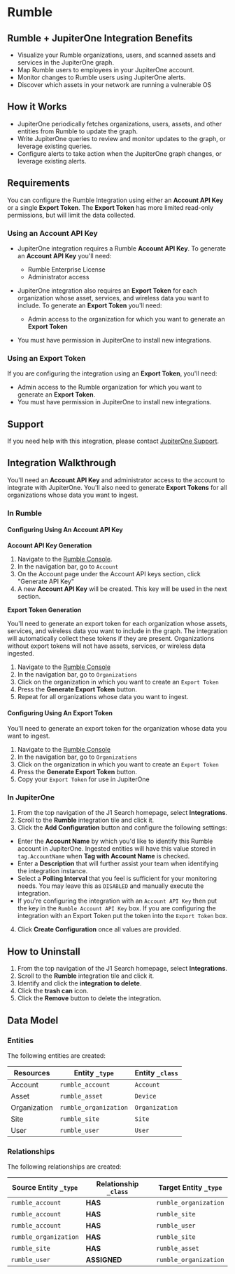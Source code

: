 # Rumble

## Rumble + JupiterOne Integration Benefits

- Visualize your Rumble organizations, users, and scanned assets and services in
  the JupiterOne graph.
- Map Rumble users to employees in your JupiterOne account.
- Monitor changes to Rumble users using JupiterOne alerts.
- Discover which assets in your network are running a vulnerable OS

## How it Works

- JupiterOne periodically fetches organizations, users, assets, and other
  entities from Rumble to update the graph.
- Write JupiterOne queries to review and monitor updates to the graph, or
  leverage existing queries.
- Configure alerts to take action when the JupiterOne graph changes, or leverage
  existing alerts.

## Requirements

You can configure the Rumble Integration using either an **Account API Key** or
a single **Export Token**. The **Export Token** has more limited read-only
permissions, but will limit the data collected.

### Using an Account API Key

- JupiterOne integration requires a Rumble **Account API Key**. To generate an
  **Account API Key** you'll need:

  - Rumble Enterprise License
  - Administrator access

- JupiterOne integration also requires an **Export Token** for each organization
  whose asset, services, and wireless data you want to include. To generate an
  **Export Token** you'll need:

  - Admin access to the organization for which you want to generate an **Export
    Token**

- You must have permission in JupiterOne to install new integrations.

### Using an Export Token

If you are configuring the integration using an **Export Token**, you'll need:

- Admin access to the Rumble organization for which you want to generate an
  **Export Token**.
- You must have permission in JupiterOne to install new integrations.

## Support

If you need help with this integration, please contact
[JupiterOne Support](https://support.jupiterone.io).

## Integration Walkthrough

You'll need an **Account API Key** and administrator access to the account to
integrate with JupiterOne. You'll also need to generate **Export Tokens** for
all organizations whose data you want to ingest.

### In Rumble

#### Configuring Using An Account API Key

**Account API Key Generation**

1. Navigate to the [Rumble Console](https://console.rumble.run/).
2. In the navigation bar, go to `Account`
3. On the Account page under the Account API keys section, click "Generate API
   Key"
4. A new **Account API Key** will be created. This key will be used in the next
   section.

**Export Token Generation**

You'll need to generate an export token for each organization whose assets,
services, and wireless data you want to include in the graph. The integration
will automatically collect these tokens if they are present. Organizations
without export tokens will not have assets, services, or wireless data ingested.

1. Navigate to the [Rumble Console](https://console.rumble/run)
2. In the navigation bar, go to `Organizations`
3. Click on the organization in which you want to create an `Export Token`
4. Press the **Generate Export Token** button.
5. Repeat for all organizations whose data you want to ingest.

#### Configuring Using An Export Token

You'll need to generate an export token for the organization whose data you want
to ingest.

1. Navigate to the [Rumble Console](https://console.rumble/run)
2. In the navigation bar, go to `Organizations`
3. Click on the organization in which you want to create an `Export Token`
4. Press the **Generate Export Token** button.
5. Copy your `Export Token` for use in JupiterOne

### In JupiterOne

1. From the top navigation of the J1 Search homepage, select **Integrations**.
2. Scroll to the **Rumble** integration tile and click it.
3. Click the **Add Configuration** button and configure the following settings:

- Enter the **Account Name** by which you'd like to identify this Rumble account
  in JupiterOne. Ingested entities will have this value stored in
  `tag.AccountName` when **Tag with Account Name** is checked.
- Enter a **Description** that will further assist your team when identifying
  the integration instance.
- Select a **Polling Interval** that you feel is sufficient for your monitoring
  needs. You may leave this as `DISABLED` and manually execute the integration.
- If you're configuring the integration with an `Account API Key` then put the
  key in the `Rumble Account API Key` box. If you are configuring the
  integration with an Export Token put the token into the `Export Token` box.

4. Click **Create Configuration** once all values are provided.

## How to Uninstall

1. From the top navigation of the J1 Search homepage, select **Integrations**.
2. Scroll to the **Rumble** integration tile and click it.
3. Identify and click the **integration to delete**.
4. Click the **trash can** icon.
5. Click the **Remove** button to delete the integration.

<!-- {J1_DOCUMENTATION_MARKER_START} -->
<!--
********************************************************************************
NOTE: ALL OF THE FOLLOWING DOCUMENTATION IS GENERATED USING THE
"j1-integration document" COMMAND. DO NOT EDIT BY HAND! PLEASE SEE THE DEVELOPER
DOCUMENTATION FOR USAGE INFORMATION:

https://github.com/JupiterOne/sdk/blob/main/docs/integrations/development.md
********************************************************************************
-->

## Data Model

### Entities

The following entities are created:

| Resources    | Entity `_type`        | Entity `_class` |
| ------------ | --------------------- | --------------- |
| Account      | `rumble_account`      | `Account`       |
| Asset        | `rumble_asset`        | `Device`        |
| Organization | `rumble_organization` | `Organization`  |
| Site         | `rumble_site`         | `Site`          |
| User         | `rumble_user`         | `User`          |

### Relationships

The following relationships are created:

| Source Entity `_type` | Relationship `_class` | Target Entity `_type` |
| --------------------- | --------------------- | --------------------- |
| `rumble_account`      | **HAS**               | `rumble_organization` |
| `rumble_account`      | **HAS**               | `rumble_site`         |
| `rumble_account`      | **HAS**               | `rumble_user`         |
| `rumble_organization` | **HAS**               | `rumble_site`         |
| `rumble_site`         | **HAS**               | `rumble_asset`        |
| `rumble_user`         | **ASSIGNED**          | `rumble_organization` |

<!--
********************************************************************************
END OF GENERATED DOCUMENTATION AFTER BELOW MARKER
********************************************************************************
-->
<!-- {J1_DOCUMENTATION_MARKER_END} -->
